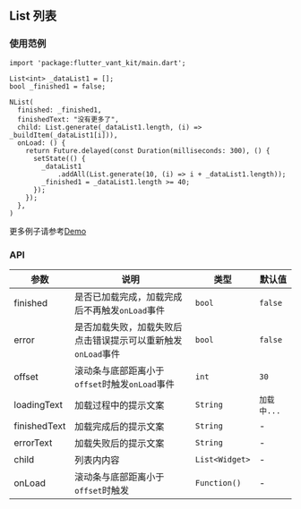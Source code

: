 ## List 列表

### 使用范例

```
import 'package:flutter_vant_kit/main.dart';

List<int> _dataList1 = [];
bool _finished1 = false;

NList(
  finished: _finished1,
  finishedText: "没有更多了",
  child: List.generate(_dataList1.length, (i) => _buildItem(_dataList1[i])),
  onLoad: () {
    return Future.delayed(const Duration(milliseconds: 300), () {
      setState(() {
        _dataList1
            .addAll(List.generate(10, (i) => i + _dataList1.length));
        _finished1 = _dataList1.length >= 40;
      });
    });
  },
)
```

更多例子请参考[Demo](https://github.com/benjaken/flutter_vant_kit/blob/master/example/lib/routes/demoList.dart)

### API

| 参数 | 说明 | 类型 | 默认值 |
| ------------ | ------------ | ------------ | ------------ |
| finished | 是否已加载完成，加载完成后不再触发`onLoad`事件 | `bool` | `false` |
| error | 是否加载失败，加载失败后点击错误提示可以重新触发`onLoad`事件 | `bool` | `false` |
| offset | 滚动条与底部距离小于`offset`时触发`onLoad`事件 | `int` | `30` |
| loadingText | 加载过程中的提示文案 | `String` | `加载中...` |
| finishedText | 加载完成后的提示文案 | `String` | - |
| errorText | 加载失败后的提示文案 | `String` | - |
| child | 列表内内容 | `List<Widget>` | - |
| onLoad | 滚动条与底部距离小于`offset`时触发 | `Function()` | - |
